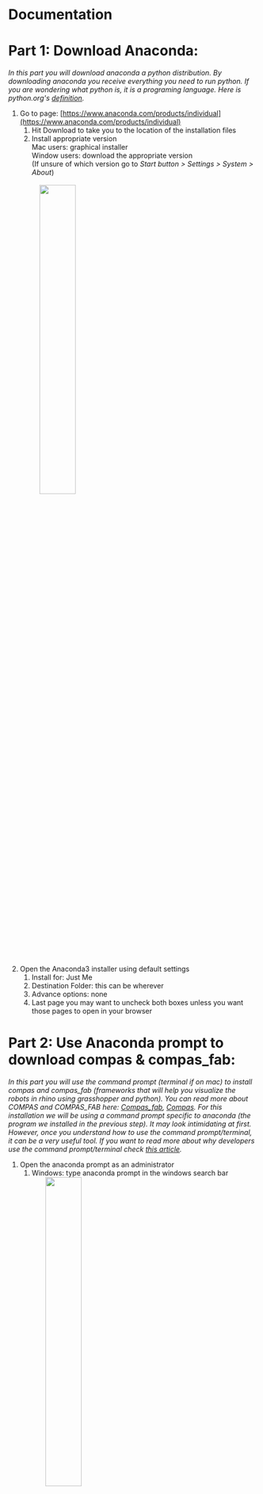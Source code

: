 # Documentation
# **Part 1: Download Anaconda:**

_In this part you will download anaconda a python distribution. By downloading anaconda you receive everything you need to run python. If you are wondering what python is, it is a programing language. Here is python.org&#39;s_ [_definition_](https://www.python.org/doc/essays/blurb/)_._

1) Go to page: [https://www.anaconda.com/products/individual](https://www.anaconda.com/products/individual)
    1) Hit Download to take you to the location of the installation files 
    2. Install appropriate version<br/>
Mac users: graphical installer<br/>
       Window users: download the appropriate version  
      (If unsure of which version go to _Start button > Settings > System > About_)<br/> <br/>
       &nbsp; &nbsp; <img src="screenGIFs/windows%20version.gif" width="40%"><br/> 

2. Open the Anaconda3 installer using default settings 
    1. Install for: Just Me 
    2. Destination Folder: this can be wherever 
    3. Advance options: none 
    4. Last page you may want to uncheck both boxes unless you want those pages to open in your browser 

# **Part 2: Use Anaconda prompt to download compas &amp; compas\_fab:**

_In this part you will use the command prompt (terminal if on mac) to install compas and compas\_fab (frameworks that will help you visualize the robots in rhino using grasshopper and python). You can read more about COMPAS and COMPAS\_FAB here:_ [_Compas\_fab_](https://gramaziokohler.github.io/compas_fab/latest/overview.html)_,_ [_Compas_](https://compas.dev/compas/index.html)_. For this installation we will be using a command prompt specific to anaconda (the program we installed in the previous step). It may look intimidating at first. However, once you understand how to use the command prompt/terminal, it can be a very useful tool. If you want to read more about why developers use the command prompt/terminal check_ _[this article](https://www.digitalcitizen.life/what-is-cmd)._

1. Open the anaconda prompt as an administrator
    1. Windows: type anaconda prompt in the windows search bar <br/>
     &nbsp; &nbsp; &nbsp; &nbsp;<img src="screenshots/commandPrompt.png" width="40%"> <br/>
    2. Mac: Open Launchpad, then click the terminal icon. <br/>
     &nbsp; &nbsp; &nbsp; &nbsp;<img src="screenshots/terminal.png" width="40%"> <br/>
2. Now we will use the prompt to install compas and compas\_fab. In the anaconda prompt/terminal type in each of these lines found below (hitting enter after each line). You can optionally copy and paste **all** of the lines. Either use (_crtl v / cmd v_) depending on your computer. If that does not work try right clicking. However before you do that you may want to change the name of the python environment. In this case it is simply your_env_name but you could change this to be anything. **Just make sure you have the same environment name for every step**

```console
conda config --add channels conda-forge
conda remove --name your_env_name --all
conda create -n your_env_name python=3.6 compas compas_fab --yes
conda activate your_env_name
python -m compas_rhino.install -v 7.0
```
For the last two steps you will need to allow the anaconda prompt/terminal to make changes to local rhino files. So make sure you are logged in as an administrator.
For the last line, if your Rhino version is 6 instead of 7, simply omit the '-v 7.0' part of the last line.

<img src="screenGIFs/download compas and compas_fab.gif" width="60%">

_Explained below is what each line is does:_

```console 
(base) conda config --add channels conda-forge 
```
Adds the package conda-forge: _[https://conda-forge.org/#about](https://conda-forge.org/#about)_ <br/> <br/> 
```console 
(base) conda remove --name your_env_name --all 
``` 
Removes any environment with that name in preparation to create new one with updated version of python compas and compas_fab <br/>  <br/>
 ```console 
 (base) conda create -n your_env_name python=3.6 compas compas_fab --yes 
 ``` 
Creates a new python environment and installs compas and compas_fab. Python environments are helpful because they store everything you need for a certain project. In this case, in our project our dependencies are compas and compas_fab so we include them in our environment. If we were to start another project we could then create a new environment that includes everything we need for that project.<br/>  <br/>
 ```console 
 (base) conda activate your_env_name
 ``` 
Activates the environment created in the previous step  <br/><br/> 
   ```console 
   (your_env_name) python -m compas_rhino.install -v 7.0
   ```
Installs compas and compas_fab for rhino 7 (defaults to rhino 6 if the '-v 7.0' switch is omitted)<br/><br/> 
* * *
3. Finally check to make sure that the installation worked by typing/copying and pasting the following code: <br/>

```console
python
import compas_fab
compas_fab.__version__
```
You should see:
```console
'0.19.1'
```

You can type:
```console
exit()
```
to exit the >>>python prompt.

<img src="screenshots/versionCompas.png" width="100%">

_In this step we are starting a python file, adding the package compas\_fab (which we installed in the previous step) and requesting the package&#39;s version. You should have installed the most current package. So a version of 0.16.0 or newer should be printed on the screen._ <br/><br/> 

    
# **Part 3: Downloading github &amp; files needed to run robots from grasshopper**

_In this part you will download github desktop. You will use this to get a repository from the web that will help you work with the robots in grasshopper. We are using github desktop to retrieve these files because we want to clone them instead of downloading them. Cloning is similar to downloading but has the option to update the files if they are changed by the creator._ ![](RackMultipart20200820-4-13h5aym_html_b5ed5bc59b1b939f.png)

1) Download &amp; setup GitHub for desktop: [https://desktop.github.com](https://desktop.github.com/) <img src="screenshots/GitHubLogo.png" width="10%">
    1) The proper type of GitHub should appear (i.e. mac, windows x64, etc.) however if it does not just download the appropriate version for your computer.
    2) Click installer for Windows and double click the downloaded zip folder for Mac to install.
    3) Open GitHub desktop.
    4) If you have an account sign in. If not it is recommended that you make one.
 
2) Go to documents and find the GitHub folder
    1) This is where the repositories at default will be saved
    2) If you want you can create a subfolder for the repositories from this class (see part 3. v.). Make sure to not have spaces in the name of the subfolder and try to stay away from special characters as well. These specific characters can cause issues when referencing the paths (as we see in iv.)

    
# **Part 4: ABB Communication**
_The ABB communication library is a collection of [python](https://www.python.org/doc/essays/blurb/) functions that makes communication between the ABB robot controller and your computer possible. While ABB provides its own software (RobotStudio) that allows you connect to the robot controller, change settings, send instructions, and also receive feedback, a python-based means of communication is much a easier to learn and implement in design projects, especially because we can execute python code directly from Rhino and Grasshopper._

While Compas and CompasFab are available to download and install using only conda commands, the ABB communication library must be cloned from GitHub and then installed in a similar way. 

You can clone the repository using a desktop application such as the [Github app](https://desktop.github.com/). To keep things simple, however, we are just going to clone the repository using the command line.  

1) Make a folder in Documents called GitHub
2) Open Anaconda Prompt
3) Use Anaconda Prompt to activate your environment (from Part 2)

If you don't remember what you named your environment in Part 2, type into Anaconda Prompt:
```
conda env list
```

Once you know the name of your environment, activate it.
```
conda activate your_env_name
```
4) Navigate to the GitHub folder that you created in Documents.  Copy the path.  
5) Clone the repository

```
cd (insert here the path you just copied in step 4)
git clone https://github.com/createchaos/abb_communication.git
```
6) A folder was just created in Documents > GitHub called abb_communication.  Copy the path for the abb_communication folder. Run the following commands by copying them one at a time into Anaconda Prompt.  Press enter after each line.

```
cd (insert here the path you just copied in step 6)
pip install -e .
python -m compas_rhino.install -p abb_communication -v 7.0
```
Tip: don't forget the dot at the end of the `pip install -e .` command! 
Tip #2: Again, if you are running Rhino 6, you can just leave out the '-v 7.0'  and it will default to install to Rhino 6

# **Part 5: Install Docker**
_We will use Docker to set up backends that will enable us to visualize the robots in Grasshopper. Docker containers are like pre-packaged bubbles of code that we can access to avoid building the robot communication setup from scratch._

more info on docker here: https://gramaziokohler.github.io/compas_fab/latest/backends.html 

1) Docker reqires Windows 10 Pro, Enterprise, or Education.    
    1) To check what software you have on your computer, type "System Information" in the Search Box. 
    2) If you do not already have Windows 10 Pro, Enterprise, or Education, you can get a license here: https://princeton.onthehub.com/
    3) Click "start shopping", enter your Princeton login information, and download Windows 10 Education.
    4) Note: If you have trouble switching the license key, try restarting your computer. 

2) Download Docker
    Docker for Windows: https://hub.docker.com/editions/community/docker-ce-desktop-windows
    Docker for Mac: https://hub.docker.com/editions/community/docker-ce-desktop-mac 
    
3) Check to see if Docker is running by looking for the whale
<img src="screenshots/dockercheck.png" width="60%">

4) If you get an error about needing to enable Virtualization in BIOS, follow the instructions here: https://bce.berkeley.edu/enabling-virtualization-in-your-pc-bios.html
Note: The instructions will vary depending on the type of computer you have.

# **Part 6: Install Visual Studio Code**
_Visual Studio Code allows us to visualize the Docker containers that are running on our machines._ 

1) Download Visual Studio code 
    https://code.visualstudio.com/
    
2) Install the Docker Extension for Visual Studio Code 
    1) Navigate to the extensions tab (4th icon on the left bar with four boxes) 
    2) Search for Docker 
    3) Install Docker extension

<img src="screenshots/dockerextension.PNG" width="60%">


# **Part 7: Connect to the ABBs**
_The following steps will get you setup to use the small ABB robot arms at the ECL_

1) Turn on the robots 
<img src="screenshots/on switch.JPG" width="40%">

2) Use Visual Studio Code to get Docker running. You do this by navigating to abb_communication>src>abb_communication>docker and then whichever robot you want to visualize, right-clicking on the .yml file and selecting 'Compose Up'
<img src="screenGIFs/dockercompose.gif" width="60%">

3) Connect the robots to your computer.  You will probably need to use an ethernet - USB adapter 
<img src="screenshots/connect to computer.JPG" width="40%">

4) Change the settings for the ethernet cable you just connected. In Network & Internet Settings (PC), select 'Change Adapter Options'. Find the Realtek PCIe Ethernet option, right-click and select Properties. In the scroll box, select IPv4 item and click on Properties. Change to a hard-coded IP address of 192.168.0.XX and Subnet mask of 255.255.255.0. Note: the IP address you input has to start with 192.168.0 but the fourth number can be anything other than 102 and 103 (these are the IP addresses of the robots).  15 is a nice number, but feel free to pick your favorite. 
<img src="screenGIFs/ethernet.gif" width="60%">

5) Open Rhino and Grasshopper.  Open the robot_playground_abb_arduino.ghx.  Note: If you are going to make changes to the file, please save it locally (not in the ARC 574 repository folder on your computer) 

6) use Anaconda Prompt to active your environment.  Then ping the robots to check if you are connected. The small ABBs are 192.168.0.102 and 192.168.0.103 
    Note: if you receive a message that says "request timed out", go back and make sure you have completed steps 1-5 correctly.
<img src="screenGIFs/activateandping.gif" width="60%">

7) In the Grasshopper file, connect to ROS and load the robot for visualization 
<img src="screenGIFs/rosupdate.gif" width="60%">

8) On the robot controller, go to the Production Window.  Tap the "PP to main" button on the screen.  Press the live switch on the controller (hold half way and keep holding forever).  Press play.  On the screen you will see "waiting for connection" 

9) In the Grasshopper file, init, robot on, update settings.  After hitting the robot on button, you should see "connected" on the robot controller.  
<img src="screenGIFs/init.gif" width="60%">

10) Now you are ready to send planes! 


# **Part 7: Access the ur_fabrication_control repository**
_You will need to do the following steps before connecting to the UR3 robots in the ECL._ 

1) Clone the ur_fabrication_control repository using GitHub desktop.  The URL is: https://github.com/augmentedfabricationlab/ur_fabrication_control
<img src="screenGIFs/clonerepos.gif" width="60%">

2) Switch from the Master branch to the branch called tum-princeton-restructuring
<img src="screenGIFs/switch branch.gif" width="60%">

3) A folder was just created in Documents > GitHub called ur_fabrication_control.  Copy the path for the ur_fabrication_control folder. Run the following commands one at a time in Anaconda Prompt.  Press enter after each line. 

```
activate your_env_name (or whatever your environment is named)
cd (insert here the path you just copied in step 6)
pip install -e .
python -m compas_rhino.install -p ur_fabrication_control -v 7.0
```

4) Open a new Rhino file.  Add the src file from this folder into Rhino.  When you are finished with the following steps, save the Rhino file.  This will make sure it remembers the path. 
    1) type EditPythonScript in the command line 
    2) Go to tools > options
    3) Add src file for the ur_fabrication_control repository
        1) Add to search path (square icon with a little star in the corner) 
        2) Navigate through your folders to find the repository.  It will be in Documents > Github > ur_fabrication_control 
        3) Inside this folder, select the src folder and hit okay.  This path will now appear in the list 
        4) Use the arrow icon to bring this path to the top of the list
        5) Save your Rhino file so Rhino rememebers the path
       
<img src="screenGIFs/adding file to rhino.gif" width="60%">


# **Part 8: Connect to the URs**
_The following steps will get you setup to use the UR robot arms at the ECL_

1) Turn on the robots 

2) Use Visual Studio Code to get Docker running
<img src="screenGIFs/dockercompose.gif" width="60%">

3) Connect the robots to your computer.  You will probably need to use an ethernet - USB adapter 

4) Change the settings for the ethernet cable you just connected. Use 192.168.10.44 to make things easier (the 44 could be changed to something else, but this is what is already set up in the file)
<img src="screenGIFs/ethernet.gif" width="60%">

5) Open Rhino and Grasshopper (units should be mm).  Open the robot_playground_ur_arduino.ghx.  Note: If you are going to make changes to the file, please save it locally (NOT in the ARC 574 repository folder on your computer) 

6) use Anaconda Prompt to active your environment.  

7) In the Grasshopper file, connect to ROS and load the robot for visualization 
<img src="screenGIFs/rosurupdate.gif" width="60%">

8) Ping the robot to make sure you are connected

9) Now you are ready to send planes! 




